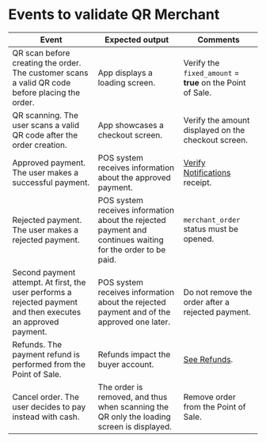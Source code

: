 # Events to validate QR Merchant

| Event | Expected output | Comments |
| --- | --- | --- |
|QR scan before creating the order. The customer scans a valid QR code before placing the order.| App displays a loading screen.| Verify the `fixed_amount` = **true** on the Point of Sale. |
|QR scanning. The user scans a valid QR code after the order creation.|App showcases a checkout screen.|Verify the amount displayed on the checkout screen.|
|Approved payment. The user makes a successful payment.|POS system receives information about the approved payment.|[Verify Notifications](https://www.mercadopago[FAKER][URL][DOMAIN]/developers/en/guides/notifications/ipn/introduction) receipt.|
|Rejected payment. The user makes a rejected payment.|POS system receives information about the rejected payment and continues waiting for the order to be paid.|`merchant_order` status must be opened.|
|Second payment attempt. At first, the user performs a rejected payment and then executes an approved payment.| POS system receives information about the rejected payment and of the approved one later.| Do not remove the order after a rejected payment.|
|Refunds. The payment refund is performed from the Point of Sale.| Refunds impact the buyer account.|[See Refunds](/developers/en/docs/qr-code/additional-content/refunds).|
|Cancel order. The user decides to pay instead with cash.| The order is removed, and thus when scanning the QR only the loading screen is displayed.| Remove order from the Point of Sale.|